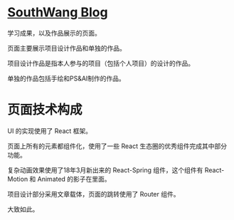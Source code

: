 # [SouthWang Blog](https://southwang.github.io)

学习成果，以及作品展示的页面。

页面主要展示项目设计作品和单独的作品。

项目设计作品是指本人参与的项目（包括个人项目）的设计的作品。

单独的作品包括手绘和PS&AI制作的作品。

# 页面技术构成

UI 的实现使用了 React 框架。

页面上所有的元素都组件化，使用了一些 React 生态圈的优秀组件完成其中部分功能。

复杂动画效果使用了18年3月新出来的 React-Spring 组件，这个组件有 React-Motion 和 Animated 的影子在里面。

项目设计部分采用文章载体，页面的跳转使用了 Router 组件。

大致如此。
